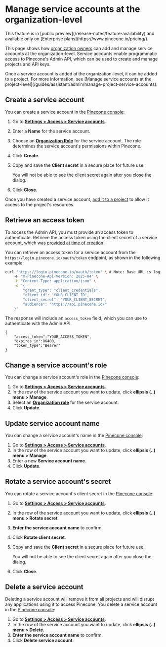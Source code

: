 # Manage service accounts at the organization-level

<Note>
  This feature is in [public preview](/release-notes/feature-availability) and available only on [Enterprise plans](https://www.pinecone.io/pricing/).
</Note>

This page shows how [organization owners](/guides/assistant/admin/organizations-overview#organization-roles) can add and manage service accounts at the organization-level. Service accounts enable programmatic access to Pinecone's Admin API, which can be used to create and manage projects and API keys.

<Tip>
  Once a service account is added at the organization-level, it can be added to a project. For more information, see [Manage service accounts at the project-level](/guides/assistant/admin/manage-project-service-accounts).
</Tip>

## Create a service account

You can create a service account in the [Pinecone console](https://app.pinecone.io):

1. Go to [**Settings > Access > Service accounts**](https://app.pinecone.io/organizations/-/settings/access/service-accounts).

2. Enter a **Name** for the service account.

3. Choose an [**Organization Role**](/guides/assistant/admin/organizations-overview#organization-roles) for the service account. The role determines the service account's permissions within Pinecone.

4. Click **Create**.

5. Copy and save the **Client secret** in a secure place for future use.

   <Warning>
     You will not be able to see the client secret again after you close the dialog.
   </Warning>

6. Click **Close**.

Once you have created a service account, [add it to a project](/guides/assistant/admin/manage-project-service-accounts#add-a-service-account-to-a-project) to allow it access to the project's resources.

## Retrieve an access token

To access the Admin API, you must provide an access token to authenticate. Retrieve the access token using the client secret of a service account, which was [provided at time of creation](#create-a-service-account).

You can retrieve an access token for a service account from the `https://login.pinecone.io/oauth/token` endpoint, as shown in the following example:

```bash curl
curl "https://login.pinecone.io/oauth/token" \ # Note: Base URL is login.pinecone.io
	-H "X-Pinecone-Api-Version: 2025-04" \
	-H "Content-Type: application/json" \
	-d '{
		"grant_type": "client_credentials",
		"client_id": "YOUR_CLIENT_ID",
		"client_secret": "YOUR_CLIENT_SECRET",
		"audience": "https://api.pinecone.io/"
	}'
```

The response will include an `access_token` field, which you can use to authenticate with the Admin API.

```
{
    "access_token":"YOUR_ACCESS_TOKEN",
    "expires_in":86400,
    "token_type":"Bearer"
}
```

## Change a service account's role

You can change a service account's role in the [Pinecone console](https://app.pinecone.io):

1. Go to [**Settings > Access > Service accounts**](https://app.pinecone.io/organizations/-/settings/service-accounts).
2. In the row of the service account you want to update, click **ellipsis (..) menu > Manage**.
3. Select an [**Organization role**](/guides/assistant/admin/organizations-overview#organization-roles) for the service account.
4. Click **Update**.

## Update service account name

You can change a service account's name in the [Pinecone console](https://app.pinecone.io):

1. Go to [**Settings > Access > Service accounts**](https://app.pinecone.io/organizations/-/settings/service-accounts).
2. In the row of the service account you want to update, click **ellipsis (..) menu > Manage**.
3. Enter a new **Service account name**.
4. Click **Update**.

## Rotate a service account's secret

You can rotate a service account's client secret in the [Pinecone console](https://app.pinecone.io):

1. Go to [**Settings > Access > Service accounts**](https://app.pinecone.io/organizations/-/settings/service-accounts).

2. In the row of the service account you want to update, click **ellipsis (..) menu > Rotate secret**.

3. **Enter the service account name** to confirm.

4. Click **Rotate client secret**.

5. Copy and save the **Client secret** in a secure place for future use.

   <Warning>
     You will not be able to see the client secret again after you close the dialog.
   </Warning>

6. Click **Close**.

## Delete a service account

Deleting a service account will remove it from all projects and will disrupt any applications using it to access Pinecone. You delete a service account in the [Pinecone console](https://app.pinecone.io):

1. Go to [**Settings > Access > Service accounts**](https://app.pinecone.io/organizations/-/settings/service-accounts).
2. In the row of the service account you want to update, click **ellipsis (..) menu > Delete**.
3. **Enter the service account name** to confirm.
4. Click **Delete service account**.
